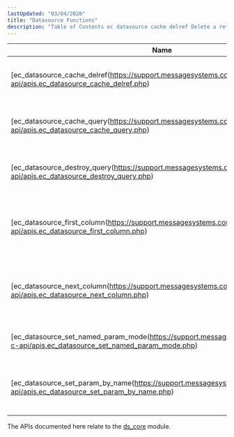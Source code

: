 ```yaml
---
lastUpdated: "03/04/2020"
title: "Datasource Functions"
description: "Table of Contents ec datasource cache delref Delete a reference to a datasource cache entry ec datasource cache query Execute a query against a datasource cache ec datasource destroy query Release the resources used by the specified query ec datasource first column Move the cursor to the first column of..."
---
```



| Name                                                                                                                               | Description                                                 |
|------------------------------------------------------------------------------------------------------------------------------------|-------------------------------------------------------------|
| [ec_datasource_cache_delref(https://support.messagesystems.com/docs/web-c-api/apis.ec_datasource_cache_delref.php)                 | Delete a reference to a datasource cache entry              |
| [ec_datasource_cache_query(https://support.messagesystems.com/docs/web-c-api/apis.ec_datasource_cache_query.php)                   | Execute a query against a datasource cache                  |
| [ec_datasource_destroy_query(https://support.messagesystems.com/docs/web-c-api/apis.ec_datasource_destroy_query.php)               | Release the resources used by the specified query           |
| [ec_datasource_first_column(https://support.messagesystems.com/docs/web-c-api/apis.ec_datasource_first_column.php)                 | Move the cursor to the first column of the specified row    |
| [ec_datasource_next_column(https://support.messagesystems.com/docs/web-c-api/apis.ec_datasource_next_column.php)                   | Move the cursor to the next column in the specified row     |
| [ec_datasource_set_named_param_mode(https://support.messagesystems.com/docs/web-c-api/apis.ec_datasource_set_named_param_mode.php) | Initialize a query to use named parameters                  |
| [ec_datasource_set_param_by_name(https://support.messagesystems.com/docs/web-c-api/apis.ec_datasource_set_param_by_name.php)       | Initialize the value of a parameter using the name as a key |

The APIs documented here relate to the [ds_core](/momentum/3/3-reference/3-reference-modules-ds-core) module.